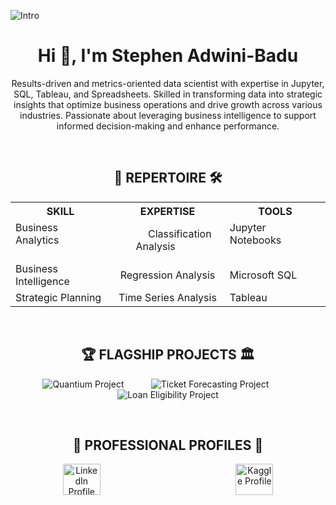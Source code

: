 ![Intro](https://github.com/user-attachments/assets/9e9cebf8-c8ad-4bb6-808a-beee15035198)

<h1 align="center">Hi 👋, I'm Stephen Adwini-Badu</h1>

<p align="center">
Results-driven and metrics-oriented data scientist with expertise in Jupyter, SQL, Tableau, and Spreadsheets. Skilled in transforming data into strategic insights that optimize business operations and drive growth across various industries. Passionate about leveraging business intelligence to support informed decision-making and enhance performance.
</p>

<br>

<h2 align="center">💼 REPERTOIRE 🛠️</h2>

<table align="center">
<tr>
  <th>SKILL</th>
  <th style="text-align: center;">EXPERTISE</th>
  <th>TOOLS</th>
</tr>
<tr>
  <td>Business Analytics&nbsp; &nbsp; &nbsp; &nbsp; &nbsp;&nbsp; &nbsp; &nbsp; &nbsp; &nbsp;</td>
  <td align="center">&nbsp; &nbsp; &nbsp; &nbsp; &nbsp;Classification Analysis&nbsp; &nbsp; &nbsp; &nbsp; &nbsp;</td>
  <td>Jupyter Notebooks&nbsp; &nbsp; &nbsp; &nbsp; &nbsp;&nbsp; &nbsp; &nbsp; &nbsp; &nbsp;</td>
</tr>
<tr>
  <td>Business Intelligence</td>
  <td align="center">Regression Analysis</td>
  <td>Microsoft SQL</td>
</tr>
<tr>
  <td>Strategic Planning</td>
  <td align="center">Time Series Analysis</td>
  <td>Tableau</td>
</tr>
</table>

<br>

<h2 align="center">🏆 FLAGSHIP PROJECTS 🏛️</h2>

<p align="center">
  <a href="https://github.com/Stephen-Adwini-Badu/04.-Quantium-Project" target="_blank" style="text-decoration: none;">
    <img src="https://img.shields.io/badge/Quantium%20Project-%23CD7F32.svg?style=for-the-badge&logo=github&logoColor=white" alt="Quantium Project" />
  </a> &nbsp; &nbsp; &nbsp; &nbsp; &nbsp;
  <a href="https://github.com/Stephen-Adwini-Badu/07.-Ticket-Forecasting-Project" target="_blank" style="text-decoration: none;">
    <img src="https://img.shields.io/badge/Ticket%20Forecasting%20Project-%23CD7F32.svg?style=for-the-badge&logo=github&logoColor=white" alt="Ticket Forecasting Project" />
  </a> &nbsp; &nbsp; &nbsp; &nbsp; &nbsp;
  <a href="https://github.com/Stephen-Adwini-Badu/09.-Loan-Eligibility-Project" target="_blank" style="text-decoration: none;">
    <img src="https://img.shields.io/badge/Loan%20Eligibility%20Project-%23CD7F32.svg?style=for-the-badge&logo=github&logoColor=white" alt="Loan Eligibility Project" />
  </a>
</p>

<br>

<h2 align="center">👔 PROFESSIONAL PROFILES 🪪</h2>

<p align="center">
  <a href="https://linkedin.com/in/stephen-adwini-badu-318402188" target="_blank" style="text-decoration: none;">
    <img src="https://raw.githubusercontent.com/rahuldkjain/github-profile-readme-generator/master/src/images/icons/Social/linked-in-alt.svg" alt="LinkedIn Profile" height="50" width="60" />
  </a>
  &nbsp; &nbsp; &nbsp; &nbsp; &nbsp; &nbsp; &nbsp; &nbsp; &nbsp; &nbsp; &nbsp; &nbsp; &nbsp; &nbsp; &nbsp; &nbsp; &nbsp; &nbsp; &nbsp; &nbsp; &nbsp; &nbsp; &nbsp; &nbsp; &nbsp; &nbsp; &nbsp;
  <a href="https://kaggle.com/stephenadwinibadu" target="_blank" style="text-decoration: none;">
    <img src="https://raw.githubusercontent.com/rahuldkjain/github-profile-readme-generator/master/src/images/icons/Social/kaggle.svg" alt="Kaggle Profile" height="50" width="60" />
  </a>
</p>
